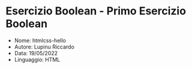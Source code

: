 # **Esercizio Boolean - Primo Esercizio Boolean**

* Nome: htmlcss-hello
* Autore: Lupinu Riccardo
* Data: 19/05/2022
* Linguaggio: HTML
